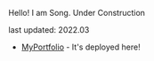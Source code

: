Hello! I am Song.
Under Construction

last updated: 2022.03

- [MyPortfolio](https://DeepLearnerSC.github.io/) - It's deployed here!
